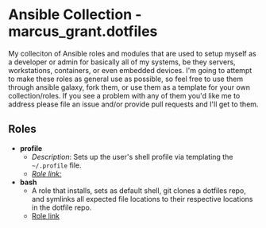 # Ansible Collection - marcus_grant.dotfiles

My colleciton of Ansible roles and modules that are used to setup myself as a developer or admin for basically all of my systems, be they servers, workstations, containers, or even embedded devices. I'm going to attempt to make these roles as general use as possible, so feel free to use them through ansible galaxy, fork them, or use them as a template for your own collection/roles. If you see a problem with any of them you'd like me to address please file an issue and/or provide pull requests and I'll get to them.

## Roles

* **profile**
  * *Description*:
    Sets up the user's shell profile via templating the `~/.profile` file.
  * [*Role link:*](./roles/profile/)
* **bash**
  * A role that installs, sets as default shell, git clones a dotfiles repo, and symlinks all expected file locations to their respective locations in the dotfile repo.
  * [Role link](https://github.com/marcus-grant/ansible-collection-dotfiles/tree/main/roles/bash)

